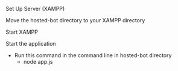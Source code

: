 Set Up Server (XAMPP)

Move the hosted-bot directory to your XAMPP directory

Start XAMPP

Start the application
  - Run this command in the command line in hosted-bot directory
    * node app.js
